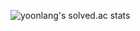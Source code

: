 <!--
## Hi folks! 👋

I'm Yoonseok Choi and feel free to call me Fred. As a software engineer, I have a deep interest in frontend development. Here's a bit about me.

**Frontend Focused**: I have a strong passion for frontend technologies, especially in UX and data visualization; charts, graphs, dashboards, and calendars. Also, I'm always eager to explore new trends in this area.

**Consider Trade-offs**: I enjoy considering trade-offs in decision-making, especially when the given requirement is ambiguous and involves problem-solving.

**Leadership Growth**: Actively involved in Toastmasters, I'm improving my leadership skills through proactive communication, taking on periodic roles, and engaging in public speaking.

**Self-Improvement**: Always on the lookout for self-improvement opportunities. I'm keen on addressing my needs and personal pain points.


## 🔨 Skills

### Languages

![typescript](https://img.shields.io/badge/TypeScript-3178C6?style=for-the-badge&logo=typescript&logoColor=white)
![javascript](https://img.shields.io/badge/JavaScript-323330?style=for-the-badge&logo=javascript&logoColor=F7DF1E)

### Front-End Development

![react](https://img.shields.io/badge/React-20232A?style=for-the-badge&logo=react&logoColor=61DAFB)
![next](https://img.shields.io/badge/Next-000000?style=for-the-badge&logo=nextdotjs&logoColor=FFFFFF)
![redux](https://img.shields.io/badge/Redux-593D88?style=for-the-badge&logo=redux&logoColor=white)
![Recoil](https://img.shields.io/badge/Recoil-3578e5?style=for-the-badge&logoColor=white)
![styled-components](https://img.shields.io/badge/styled--components-DB7093?style=for-the-badge&logo=styled-components&logoColor=white)
![html](https://img.shields.io/badge/HTML5-E34F26?style=for-the-badge&logo=html5&logoColor=white)
![css](https://img.shields.io/badge/CSS3-1572B6?style=for-the-badge&logo=css3&logoColor=white)


## 📚 Problem Solving
-->
![yoonlang's solved.ac stats](https://github-readme-solvedac.hyp3rflow.vercel.app/api/?handle=cdt416z)
